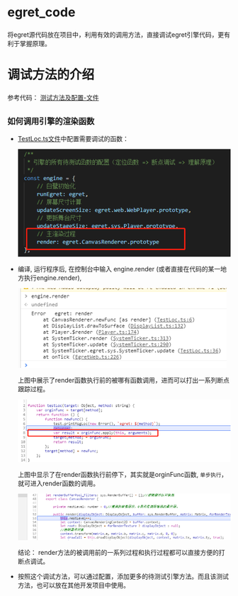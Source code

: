 # egret_code
###
将egret源代码放在项目中，利用有效的调用方法，直接调试egret引擎代码，更有利于掌握原理。

# 调试方法的介绍
###
参考代码： [测试方法及配置-文件](game/TestLoc.ts)

## `如何调用引擎的渲染函数`
* [TestLoc.ts文件](game/TestLoc.ts)中配置需要调试的函数： 

    ![alt](docs/breakpoint-config.png)

* 编译, 运行程序后, 在控制台中输入 engine.render (或者直接在代码的某一地方执行engine.render),

    ![alt](docs/render-1.png) 

   上图中展示了render函数执行前的被哪有函数调用，进而可以打出一系列断点跟踪过程。

    ![alt](docs/render-2.png) 
    
    上图中显示了在render函数执行前停下，其实就是orginFunc函数, `单步执行`，就可进入render函数的调用。
    
    ![alt](docs/render-3.png) 

    结论： render方法的被调用前的一系列过程和执行过程都可以直接方便的打断点调试。

* 按照这个调试方法，可以通过配置，添加更多的待测试引擎方法。而且该测试方法，也可以放在其他开发项目中使用。